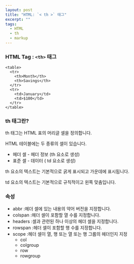 ```yaml
---
layout: post
title: "HTML: `< th >` 태그"
excerpt: ""
tags: 
  - HTML
  - th
  - markup
---
```


### HTML Tag : `<th>` 태그
```
<table>
  <tr>
    <th>Month</th>
    <th>Savings</th>
  </tr>
  <tr>
    <td>January</td>
    <td>$100</td>
  </tr>
</table>

```
### th 태그란?

th 태그는 HTML 표의 머리글 셀을 정의합니다.

HTML 테이블에는 두 종류의 셀이 있습니다.

+ 헤더 셀 - 헤더 정보 (th 요소로 생성)
+ 표준 셀 - 데이터 ( td 요소로 생성)

th 요소의 텍스트는 기본적으로 굵게 표시되고 가운데에 표시됩니다.

td 요소의 텍스트는 기본적으로 규칙적이고 왼쪽 맞춤입니다.

### 속성

+ abbr :헤더 셀에 있는 내용의 약어 버전을 지정합니다.
+ colspan :헤더 셀이 포함할 열 수를 지정합니다.
+ headers :셀과 관련된 하나 이상의 헤더 셀을 지정합니다.
+ rowspan :헤더 셀이 포함할 행 수를 지정합니다.
+ scope :헤더 셀이 열, 행 또는 열 또는 행 그룹의 헤더인지 지정
  - col
  - colgroup
  - row
  - rowgroup
